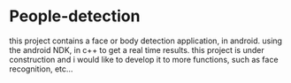 # People-detection

this project contains a face or body detection application, in android.
using the android NDK, in c++ to get a real time results.
this project is under construction and i would like to develop it to more functions, such as
face recognition, etc...
